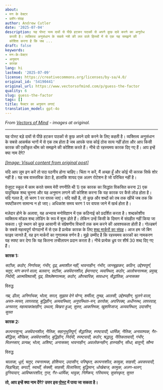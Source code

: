 ```yaml
---
about:
- मन के वेक्टर
- ब्लॉग-संग्रह
author: Andrew Cutler
date: '2025-07-04'
description: यह पोस्ट भव्य दावों से पीछे हटकर पाठकों से अपने कुछ दावे करने का अनुरोध
  करती है। व्यक्तित्व अनुसंधान के सबसे नशे की लत वाले हिस्सों में से एक यह समझने की
  कोशिश करना है कि जब ...
draft: false
keywords:
- मन-के-वेक्टर
- अनुमान
- कारक
lang: hi
lastmod: '2025-07-09'
license: https://creativecommons.org/licenses/by-sa/4.0/
original_id: '54190441'
original_url: https://www.vectorsofmind.com/p/guess-the-factor
quality: 6
slug: guess-the-factor
tags: []
title: फैक्टर का अनुमान लगाएं
translation_model: gpt-4o
---
```


*From [Vectors of Mind](https://www.vectorsofmind.com/p/guess-the-factor) - images at original.*

---

यह पोस्ट बड़े दावों से पीछे हटकर पाठकों से कुछ अपने दावे करने के लिए कहती है। व्यक्तित्व अनुसंधान के सबसे आकर्षक भागों में से एक तब होता है जब आपके पास कोई ठोस सत्य नहीं होता और आप किसी कारक की एकीकृत थीम को समझने की कोशिश करते हैं। नीचे दो रहस्यमय कारक दिए गए हैं। आप इन्हें क्या नाम देंगे?

[*[Image: Visual content from original post]*](https://substackcdn.com/image/fetch/$s_!jWP_!,f_auto,q_auto:good,fl_progressive:steep/https%3A%2F%2Fbucketeer-e05bbc84-baa3-437e-9518-adb32be77984.s3.amazonaws.com%2Fpublic%2Fimages%2F27e9f54d-aa34-4ec2-981d-b4719d2e7e8f_1201x1065.png)

यदि आप ज़ूम इन करें तो पाठ पठनीय होना चाहिए। चिंता न करें, मैं अच्छा हूँ और कोई भी कारक सिर्फ शोर नहीं है। यह सब वास्तविक डेटा है, हालांकि शायद एक अलग रोटेशन है जो परिचित नहीं है।

ग्रेजुएट स्कूल में काम करते समय मेरी रणनीति थी 1) एक कारक का सिद्धांत विकसित करना 2) एक यादृच्छिक शब्द चुनना और यह अनुमान लगाने की कोशिश करना कि यह कारक पर कैसे लोड होता है। यदि गलत है, तो चरण 1 पर वापस जाएं। यदि सही है, तो कुछ और शब्दों को तब तक खींचें जब तक कि स्पष्टीकरण सामान्य न हो जाए। अधिकांश समय चरण 1 पर वापस जाने में खर्च होता है।

मज़ेदार होने के अलावा, यह अभ्यास मनोविज्ञान में एक कठिनाई को प्रदर्शित करता है। शब्दकोशीय व्यक्तित्व मॉडल शब्द लोडिंग के रूप में शुरू होते हैं। लेकिन उन्हें किसी के दिमाग में संग्रहीत नहीं किया जा सकता। पूरे स्थान को कुछ आसानी से संप्रेषणीय विचारों तक कम करने की आवश्यकता होती है। गोल्डबर्ग के सबसे महत्वपूर्ण योगदानों में से एक है प्रत्येक कारक के लिए [शब्द मार्करों का संग्रह](https://doi.apa.org/doiLanding?doi=10.1037%2F1040-3590.4.1.26)। आज हम जो बिग फाइव जानते हैं, वह इन मार्करों का गुणात्मक वर्णन है। मुझे उम्मीद है कि रहस्यमय कारकों का नामकरण यह स्पष्ट कर देगा कि यह कितना लचीलापन प्रदान करता है। नीचे प्रत्येक ध्रुव पर शीर्ष 30 शब्द दिए गए हैं।

**कारक 1:**

_सटीक, कठोर, निर्णायक, गंभीर, दृढ़, क्षमाशील नहीं, भावनाहीन, गंभीर, जानबूझकर, कठिन, उद्देश्यपूर्ण, चतुर, मांग करने वाला, बलवान, सटीक, असंवेदनशील, ईमानदार, व्यवस्थित, कठोर, आलोचनात्मक, प्रमुख, निर्दयी, आत्मविश्वासी, दृढ़, विश्लेषणात्मक, कठोर, औपचारिक, सावधान, सैद्धांतिक, अनासक्त_

विरुद्ध

_नम्र, ढीला, अनिर्णायक, भोला, सरल, सुझाव देने योग्य, शर्मीला, तुच्छ, आलसी, उद्देश्यहीन, भूलने वाला, अस्त-व्यस्त, लापरवाह, बुद्धिहीन, अव्यवस्थित, अनुपस्थित-मन, डरपोक, अपरिपक्व, अधीनस्थ, लापरवाह, अनवरत, महत्वाकांक्षाहीन, उथला, बिखरा हुआ, सुस्त, आकस्मिक, खुशमिजाज, अव्यवस्थित, उदासीन, सुस्त_

**कारक 2:**

_कल्पनाशून्य, असंवेदनशील, नैतिक, सहानुभूतिपूर्ण, सैद्धांतिक, स्पष्टवादी, धार्मिक, नैतिक, अनावश्यक, गैर-बौद्धिक, मौखिक, असंवेदनशील, बुद्धिहीन, निर्दयी, स्पष्टवादी, कठोर, श्रद्धालु, नैतिकतावादी, गंभीर, मिलनसार, प्रत्यक्ष, भोला, अशिष्ट, अनासक्त, भावनाहीन, अवलोकनहीन, हास्यहीन, सीधा, बातूनी, सौम्य_

विरुद्ध

_चालाक, धूर्त, चतुर, रचनात्मक, होशियार, उदासीन, परिष्कृत, कल्पनाशील, कामुक, साहसी, अवसरवादी, चिड़चिड़ा, कपटी, स्वार्थी, सेक्सी, साहसी, विलासिता, बुद्धिमान, धोखेबाज, कामुक, अलग-थलग, दुनियादार, आविष्कारशील, गुप्त, गैर-धार्मिक, भावुक, निष्क्रिय, गरिमामय, सुसंस्कृत, सुस्त_

**तो, आप इन्हें क्या नाम देंगे? उत्तर इस [पोस्ट](https://www.vectorsofmind.com/p/mystery-factors-revisited) में पाया जा सकता है।**